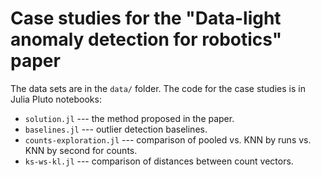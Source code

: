 # Case studies for the "Data-light anomaly detection for robotics" paper

The data sets are in the `data/` folder. The code for the case studies is
in Julia Pluto notebooks:

* `solution.jl` --- the method proposed in the paper.
* `baselines.jl` --- outlier detection baselines.
* `counts-exploration.jl` --- comparison of pooled vs. KNN by runs vs. KNN by second for counts.
* `ks-ws-kl.jl` --- comparison of distances between count vectors.
